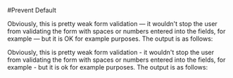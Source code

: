 #Prevent Default

Obviously, this is pretty weak form validation — it wouldn't stop the user from validating the form with spaces or numbers entered into the fields, for example — but it is OK for example purposes. The output is as follows:

Obviously, this is pretty weak form validation - it wouldn't stop the user from validating the form with spaces or numbers
entered into the fields, for example - but it is ok for example purposes. The output is as follows:

